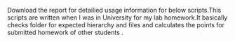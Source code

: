 Download the report for detailied usage information for below scripts.This scripts are written when I was in University for my lab homework.It basically checks folder for expected hierarchy and files and calculates the points for submitted homework of other students .
